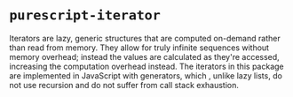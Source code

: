 # `purescript-iterator`

Iterators are lazy, generic structures that are computed on-demand rather than read from memory. They allow for truly infinite sequences without memory overhead; instead the values are calculated as they're accessed, increasing the computation overhead instead.
The iterators in this package are implemented in JavaScript with generators, which , unlike lazy lists, do not use recursion and do not suffer from call stack exhaustion.
